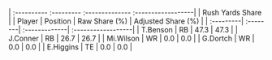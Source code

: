 | :---------- :--------- :-------------- :------------------|
|                      Rush Yards Share                     |
| Player    | Position | Raw Share (%) | Adjusted Share (%) |
| :---------| :--------| :-------------| :------------------|
| T.Benson  | RB       | 47.3          | 47.3               |
| J.Conner  | RB       | 26.7          | 26.7               |
| Mi.Wilson | WR       | 0.0           | 0.0                |
| G.Dortch  | WR       | 0.0           | 0.0                |
| E.Higgins | TE       | 0.0           | 0.0                |